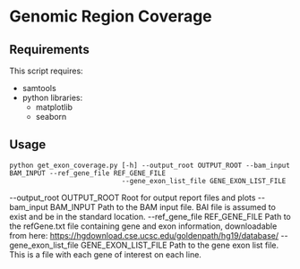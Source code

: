 # Genomic Region Coverage

## Requirements
This script requires:
 - samtools
 - python libraries:
   - matplotlib
   - seaborn

## Usage
```
python get_exon_coverage.py [-h] --output_root OUTPUT_ROOT --bam_input BAM_INPUT --ref_gene_file REF_GENE_FILE
                            --gene_exon_list_file GENE_EXON_LIST_FILE
```

  --output_root OUTPUT_ROOT
                        Root for output report files and plots
  --bam_input BAM_INPUT
                        Path to the BAM input file. BAI file is assumed to exist and be in the standard location.
  --ref_gene_file REF_GENE_FILE
                        Path to the refGene.txt file containing gene and exon information, downloadable from here: https://hgdownload.cse.ucsc.edu/goldenpath/hg19/database/ 
  --gene_exon_list_file GENE_EXON_LIST_FILE
                        Path to the gene exon list file. This is a file with each gene of interest on each line.

